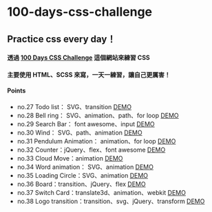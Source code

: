 # 100-days-css-challenge

## Practice css every day！

#### 透過 [100 Days CSS Challenge](https://100dayscss.com) 這個網站來練習 CSS 
#### 主要使用 HTML、SCSS 來寫，一天一練習，讓自己更厲害！

#### Points
- no.27 Todo list： SVG、transition [DEMO](https://kaochihyu.github.io/100-days-css-challenge/no.27/index.html)
- no.28 Bell ring： SVG、animation、path、for loop [DEMO](https://kaochihyu.github.io/100-days-css-challenge/no.28/index.html)
- no.29 Search Bar： font awesome、input [DEMO](https://kaochihyu.github.io/100-days-css-challenge/no.29/index.html)
- no.30 Wind： SVG、path、animation [DEMO](https://kaochihyu.github.io/100-days-css-challenge/no.30/index.html)
- no.31 Pendulum Animation： animation、for loop [DEMO](https://kaochihyu.github.io/100-days-css-challenge/no.31/index.html)
- no.32 Counter：jQuery、flex、font awesome [DEMO](https://kaochihyu.github.io/100-days-css-challenge/no.32/index.html)
- no.33 Cloud Move：animation [DEMO](https://kaochihyu.github.io/100-days-css-challenge/no.33/index.html)
- no.34 Word animation： SVG、animation [DEMO](https://kaochihyu.github.io/100-days-css-challenge/no.34/index.html)
- no.35 Loading Circle：SVG、animation [DEMO](https://kaochihyu.github.io/100-days-css-challenge/no.35/index.html)
- no.36 Board：transition、jQuery、flex [DEMO](https://kaochihyu.github.io/100-days-css-challenge/no.36/index.html)
- no.37 Switch Card：translate3d、animation、webkit [DEMO](https://kaochihyu.github.io/100-days-css-challenge/no.37/index.html)
- no.38 Logo transition：transition、svg、jQuery、transform [DEMO](https://kaochihyu.github.io/100-days-css-challenge/no.38/index.html)


